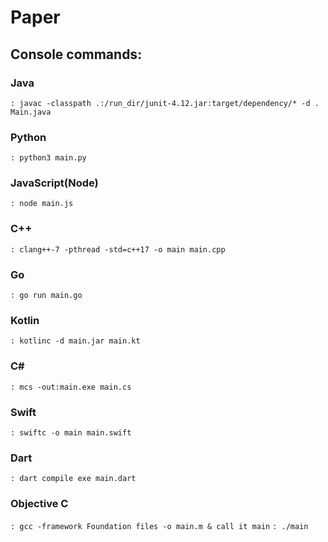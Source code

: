 # Paper

## Console commands:

### Java
``: javac -classpath .:/run_dir/junit-4.12.jar:target/dependency/* -d . Main.java   ``

### Python
``: python3 main.py``

### JavaScript(Node)
``: node main.js``

### C++
``: clang++-7 -pthread -std=c++17 -o main main.cpp``

### Go
``: go run main.go``

### Kotlin
``: kotlinc -d main.jar main.kt``

### C#
``: mcs -out:main.exe main.cs``

### Swift
``: swiftc -o main main.swift``

### Dart
``: dart compile exe main.dart``

### Objective C
``: gcc -framework Foundation files -o main.m & call it main``
``: ./main``
